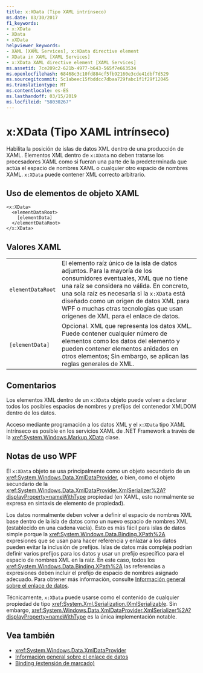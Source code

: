 ```yaml
---
title: x:XData (Tipo XAML intrínseco)
ms.date: 03/30/2017
f1_keywords:
- x:XData
- XData
- xXData
helpviewer_keywords:
- XAML [XAML Services], x:XData directive element
- XData in XAML [XAML Services]
- x:XData XAML directive element [XAML Services]
ms.assetid: 7ce209c2-621b-4977-b643-565f7e663534
ms.openlocfilehash: 68468c3c10fd884cf5fb92160e3cde41dbf7d529
ms.sourcegitcommit: 5c1abeec15fbddcc7dbaa729fabc1f1f29f12045
ms.translationtype: MT
ms.contentlocale: es-ES
ms.lasthandoff: 03/15/2019
ms.locfileid: "58030267"
---
```

# <a name="xxdata-intrinsic-xaml-type"></a>x:XData (Tipo XAML intrínseco)
Habilita la posición de islas de datos XML dentro de una producción de XAML. Elementos XML dentro de `x:XData` no deben tratarse los procesadores XAML como si fueran una parte de la predeterminada que actúa el espacio de nombres XAML o cualquier otro espacio de nombres XAML. `x:XData` puede contener XML correcto arbitrario.  
  
## <a name="xaml-object-element-usage"></a>Uso de elementos de objeto XAML  
  
```  
<x:XData>  
  <elementDataRoot>  
    [elementData]  
  </elementDataRoot>  
</x:XData>  
```  
  
## <a name="xaml-values"></a>Valores XAML  
  
|||  
|-|-|  
|`elementDataRoot`|El elemento raíz único de la isla de datos adjuntos. Para la mayoría de los consumidores eventuales, XML que no tiene una raíz se considera no válida. En concreto, una sola raíz es necesaria si la `x:XData` está diseñado como un origen de datos XML para WPF o muchas otras tecnologías que usan orígenes de XML para el enlace de datos.|  
|`[elementData]`|Opcional. XML que representa los datos XML. Puede contener cualquier número de elementos como los datos del elemento y pueden contener elementos anidados en otros elementos; Sin embargo, se aplican las reglas generales de XML.|  
  
## <a name="remarks"></a>Comentarios  
 Los elementos XML dentro de un `x:XData` objeto puede volver a declarar todos los posibles espacios de nombres y prefijos del contenedor XMLDOM dentro de los datos.  
  
 Acceso mediante programación a los datos XML y el `x:XData` tipo XAML intrínseco es posible en los servicios XAML de .NET Framework a través de la <xref:System.Windows.Markup.XData> clase.  
  
## <a name="wpf-usage-notes"></a>Notas de uso WPF  
 El `x:XData` objeto se usa principalmente como un objeto secundario de un <xref:System.Windows.Data.XmlDataProvider>, o bien, como el objeto secundario de la <xref:System.Windows.Data.XmlDataProvider.XmlSerializer%2A?displayProperty=nameWithType> propiedad (en XAML, esto normalmente se expresa en sintaxis de elemento de propiedad).  
  
 Los datos normalmente deben volver a definir el espacio de nombres XML base dentro de la isla de datos como un nuevo espacio de nombres XML (establecido en una cadena vacía). Esto es más fácil para islas de datos simple porque la <xref:System.Windows.Data.Binding.XPath%2A> expresiones que se usan para hacer referencia y enlazar a los datos pueden evitar la inclusión de prefijos. Islas de datos más compleja podrían definir varios prefijos para los datos y usar un prefijo específico para el espacio de nombres XML en la raíz. En este caso, todos los <xref:System.Windows.Data.Binding.XPath%2A> las referencias a expresiones deben incluir el prefijo de espacio de nombres asignado adecuado. Para obtener más información, consulte [Información general sobre el enlace de datos](../wpf/data/data-binding-overview.md).  
  
 Técnicamente, `x:XData` puede usarse como el contenido de cualquier propiedad de tipo <xref:System.Xml.Serialization.IXmlSerializable>. Sin embargo, <xref:System.Windows.Data.XmlDataProvider.XmlSerializer%2A?displayProperty=nameWithType> es la única implementación notable.  
  
## <a name="see-also"></a>Vea también
- <xref:System.Windows.Data.XmlDataProvider>
- [Información general sobre el enlace de datos](../wpf/data/data-binding-overview.md)
- [Binding (extensión de marcado)](../wpf/advanced/binding-markup-extension.md)
